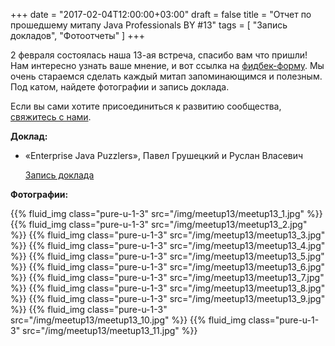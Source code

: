 +++
date = "2017-02-04T12:00:00+03:00"
draft = false
title = "Отчет по прошедшему митапу Java Professionals BY #13"
tags = [
    "Запись докладов",
    "Фотоотчеты"
]
+++

2 февраля состоялась наша 13-ая встреча, спасибо вам что пришли! Нам интересно узнать ваше мнение, и вот ссылка на [фидбек-форму](http://bit.ly/resp_jprof_13). Мы очень стараемся сделать каждый митап запоминающимся и полезным.
Под катом, найдете фотографии и запись доклада.

<!--more-->

Если вы сами хотите присоединиться к развитию сообщества, [свяжитесь с нами](http://jprof.by/contact/).

**Доклад:**

 * «Enterprise Java Puzzlers», Павел Грушецкий и Руслан Власевич 

     [Запись доклада](https://www.youtube.com/watch?v=GFfhhVliJBM)

**Фотографии:**

<div class="post_photos">

{{% fluid_img class="pure-u-1-3" src="/img/meetup13/meetup13_1.jpg" %}}
{{% fluid_img class="pure-u-1-3" src="/img/meetup13/meetup13_2.jpg" %}}
{{% fluid_img class="pure-u-1-3" src="/img/meetup13/meetup13_3.jpg" %}}
{{% fluid_img class="pure-u-1-3" src="/img/meetup13/meetup13_4.jpg" %}}
{{% fluid_img class="pure-u-1-3" src="/img/meetup13/meetup13_5.jpg" %}}
{{% fluid_img class="pure-u-1-3" src="/img/meetup13/meetup13_6.jpg" %}}
{{% fluid_img class="pure-u-1-3" src="/img/meetup13/meetup13_7.jpg" %}}
{{% fluid_img class="pure-u-1-3" src="/img/meetup13/meetup13_8.jpg" %}}
{{% fluid_img class="pure-u-1-3" src="/img/meetup13/meetup13_9.jpg" %}}
{{% fluid_img class="pure-u-1-3" src="/img/meetup13/meetup13_10.jpg" %}}
{{% fluid_img class="pure-u-1-3" src="/img/meetup13/meetup13_11.jpg" %}}

</div>